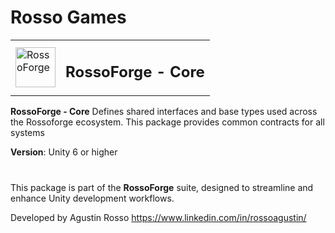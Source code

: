 # Rosso Games

<table>
  <tr>
    <td><img src="https://github.com/rossogames/Rossoforge-Core/blob/master/logo.png?raw=true" alt="RossoForge" width="64"/></td>
    <td><h2>RossoForge - Core</h2></td>
  </tr>
</table>

**RossoForge - Core** Defines shared interfaces and base types used across the Rossoforge ecosystem. This package provides common contracts for all systems

**Version**: Unity 6 or higher

#
This package is part of the **RossoForge** suite, designed to streamline and enhance Unity development workflows.

Developed by Agustin Rosso
https://www.linkedin.com/in/rossoagustin/
